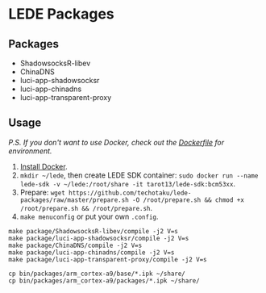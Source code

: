 # LEDE Packages    

## Packages   
* ShadowsocksR-libev  
* ChinaDNS  
* luci-app-shadowsocksr  
* luci-app-chinadns  
* luci-app-transparent-proxy  

## Usage  

*P.S. If you don't want to use Docker, check out the [Dockerfile](https://github.com/techotaku/Docker-LEDE-SDK/blob/bcm53xx/Dockerfile) for environment.*    

1. [Install Docker](https://docs.docker.com/engine/installation/linux/docker-ce/ubuntu/).    
2. `mkdir ~/lede`, then create LEDE SDK container: `sudo docker run --name lede-sdk -v ~/lede:/root/share -it tarot13/lede-sdk:bcm53xx`.    
3. Prepare: `wget https://github.com/techotaku/lede-packages/raw/master/prepare.sh -O /root/prepare.sh && chmod +x /root/prepare.sh && /root/prepare.sh`.    
4. `make menuconfig` or put your own `.config`.    

```
make package/ShadowsocksR-libev/compile -j2 V=s
make package/luci-app-shadowsocksr/compile -j2 V=s
make package/ChinaDNS/compile -j2 V=s
make package/luci-app-chinadns/compile -j2 V=s
make package/luci-app-transparent-proxy/compile -j2 V=s

cp bin/packages/arm_cortex-a9/base/*.ipk ~/share/
cp bin/packages/arm_cortex-a9/packages/*.ipk ~/share/
```